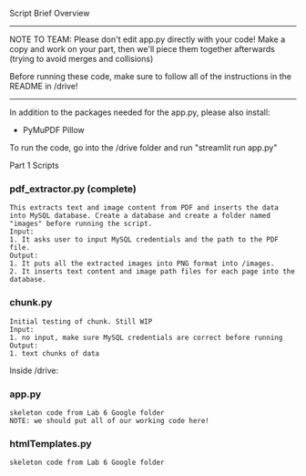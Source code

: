Script Brief Overview

*****
NOTE TO TEAM: Please don't edit app.py directly with your code! 
Make a copy and work on your part, then we'll piece them together 
afterwards (trying to avoid merges and collisions)

Before running these code, make sure to follow all of the instructions in the README in /drive!
*****


In addition to the packages needed for the app.py, please also install:
- PyMuPDF Pillow


To run the code, go into the /drive folder and run
"streamlit run app.py"


Part 1 Scripts 

### pdf_extractor.py (complete)
	This extracts text and image content from PDF and inserts the data into MySQL database. Create a database and create a folder named "images" before running the script.
	Input:
	1. It asks user to input MySQL credentials and the path to the PDF file.
	Output:
	1. It puts all the extracted images into PNG format into /images.
	2. It inserts text content and image path files for each page into the database.

### chunk.py
	Initial testing of chunk. Still WIP
	Input:
	1. no input, make sure MySQL credentials are correct before running
	Output:
	1. text chunks of data

Inside /drive:

### app.py
	skeleton code from Lab 6 Google folder
	NOTE: we should put all of our working code here!
	
	
### htmlTemplates.py
	skeleton code from Lab 6 Google folder

